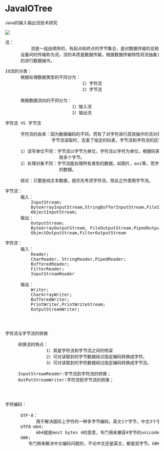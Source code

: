 # JavaIOTree
Java的输入输出流技术研究


![](https://i.imgur.com/K4QhT8w.png)

<pre>
流：
          流是一组由顺序的，有起点和终点的字节集合，是对数据传输的总称或抽象，即数据在两
      设备间的传输称为流，流的本质是数据传输，根据数据传输特性将流抽象为各种类，方便更直观
      的进行数据操作。
</pre>

<pre>
IO流的分类：
      根据处理数据类型的不同分为：
                              1）字符流
                              2）字节流

      根据数据流向的不同分为：
                          1）输入流
                          2）输出流
</pre>

<pre>
字符流 VS 字节流

      字符流的由来：因为数据编码的不同，而有了对字符进行高效操作的流对象，本质其实就是基于
                  字节流读取时，去查了指定的码表，字节流和字符流的区别：
      
      1）读写单位不同：字节流以字节为单位，字符流以字符为单位，根据码表映射自己，一次可能读
                     取多个字节。
      2）处理对象不同：字节流能处理所有类型的数据，如图片，avi等，而字符流只能处理字符类型
                     的数据。

      结论：只要是纯文本数据，就优先考虑字符流，除此之外使用字节流。
</pre>

<pre>
字节流：
      输入：
          InputStream;
          ByteArrayInputStream,StringBufferInputStream,FileInputStream,PipedInputStream  
          ObjectInputStream;
      输出：
          OutputStream;
          ByteArrayOutputStream, FileOutputStream,PipedOutputStream
          ObjectOutputStream,FilterOutputStream
<pre>
字符流：
      输入：
          Reader;
          CharReader, StringReader,PipedReader;
          BufferedReader;
          FilterReader;
          InputStreamReader

      输出：
          Writer;
          CharArrayWriter;
          BufferedWriter;
          PrintWriter,PrintWriteStream;
          OutputStreamWriter;
</pre>

<pre>
字符流与字节流的转换

     转换流的特点：
                1）其是字符流和字节流之间的桥梁
                2）可对读取到的字节数据经过指定编码转换成字符。
                3）可对读取到的字符数据经过指定编码转换成字节流。

     InputStreamReader:字节流到字符流的转换；
     OutPutStreamWriter:字符流到字节流的转换；
</pre>

<pre>
字符编码：

      UTF-8：
            用于解决国际上字符的一种多字节编码，英文1个字节，中文3个字节来编码。对于英文则节省了空间，
      UTF8-mb4:
            mb4就是most bytes 4的意思，专门用来兼容4字节的unicode，utf8-mb64是utf-8的超集。
      GBK:
         专门用来解决中文编码问题的，不论中文还是英文，都是双字节。GBK包含全部中文字符。GBK对中文节省了空间。
</pre>